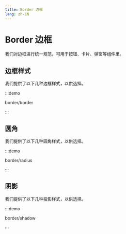 ```yaml
---
title: Border 边框
lang: zh-CN
---
```


# Border 边框

我们对边框进行统一规范，可用于按钮、卡片、弹窗等组件里。

## 边框样式

我们提供了以下几种边框样式，以供选择。

:::demo

border/border

:::

## 圆角

我们提供了以下几种圆角样式，以供选择。

:::demo

border/radius

:::

## 阴影

我们提供了以下几种投影样式，以供选择。

:::demo

border/shadow

:::
